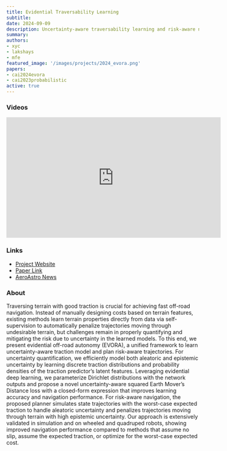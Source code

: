 ```yaml
---
title: Evidential Traversability Learning
subtitle:
date: 2024-09-09
description: Uncertainty-aware traversability learning and risk-aware navigation in off-road terrain
summary:
authors:
- xyc
- lakshays
- mfe
featured_image: '/images/projects/2024_evora.png'
papers:
- cai2024evora
- cai2023probabilistic
active: true
---
```


### Videos

<iframe width="560" height="315" src="https://www.youtube.com/embed/pV7GxAFYuto?si=jMrRwgMQsQL35HgV" title="YouTube video player" frameborder="0" allow="accelerometer; autoplay; clipboard-write; encrypted-media; gyroscope; picture-in-picture; web-share" referrerpolicy="strict-origin-when-cross-origin" allowfullscreen></iframe>

### Links

* [Project Website](https://xiaoyi-cai.github.io/evora/)
* [Paper Link](https://ieeexplore.ieee.org/abstract/document/10606099)
* [AeroAstro News](https://aeroastro.mit.edu/news-impact/evora-deep-evidential-traversability-learning-for-risk-aware-off-road-autonomy/)


### About

Traversing terrain with good traction is crucial for achieving fast off-road navigation. Instead of manually designing costs based on terrain features, existing methods learn terrain properties directly from data via self-supervision to automatically penalize trajectories moving through undesirable terrain, but challenges remain in properly quantifying and mitigating the risk due to uncertainty in the learned models. To this end, we present evidential off-road autonomy (EVORA), a unified framework to learn uncertainty-aware traction model and plan risk-aware trajectories. For uncertainty quantification, we efficiently model both aleatoric and epistemic uncertainty by learning discrete traction distributions and probability densities of the traction predictor’s latent features. Leveraging evidential deep learning, we parameterize Dirichlet distributions with the network outputs and propose a novel uncertainty-aware squared Earth Mover’s Distance loss with a closed-form expression that improves learning accuracy and navigation performance. For risk-aware navigation, the proposed planner simulates state trajectories with the worst-case expected traction to handle aleatoric uncertainty and penalizes trajectories moving through terrain with high epistemic uncertainty. Our approach is extensively validated in simulation and on wheeled and quadruped robots, showing improved navigation performance compared to methods that assume no slip, assume the expected traction, or optimize for the worst-case expected cost.

